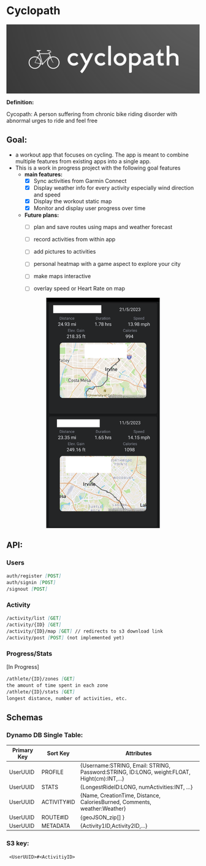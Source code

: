 # Cyclopath

<img src="./client/cyclopath/assets/media/logo.png" style="margin:auto; display:block"   />

**Definition:**

Cycopath: A person suffering from chronic bike riding disorder with abnormal urges to ride and feel free

## Goal:

- a workout app that focuses on cycling. The app is meant to combine multiple features from existing
  apps into a single app.
- This is a work in progress project with the following goal features
  - **main features:**
    - [x] Sync activities from Garmin Connect
    - [x] Display weather info for every activity especially wind direction and speed
    - [x] Display the workout static map
    - [x] Monitor and display user progress over time 
          <!-- ![img.png](img.png) -->
  - **Future plans:**
    - [ ] plan and save routes using maps and weather forecast
    - [ ] record activities from within app
    - [ ] add pictures to activities
    - [ ] personal heatmap with a game aspect to explore your city
    - [ ] make maps interactive
    - [ ] overlay speed or Heart Rate on map



<div align=center>
<img src="./client/cyclopath/assets/media/screenshot.png" height="600" />
</div>

## API:

### Users

```markdown
auth/register [POST]
auth/signin [POST]
/signout [POST]
```

### Activity

```md
/activity/list [GET]
/activity/{ID} [GET]
/activity/{ID}/map [GET] // redirects to s3 download link
/activity/post [POST] (not implemented yet)
```

### Progress/Stats

[In Progress]

```md
/athlete/{ID}/zones [GET]
the amount of time spent in each zone
/athlete/{ID}/stats [GET]
longest distance, number of activities, etc.
```

## Schemas

### Dynamo DB Single Table:

| Primary Key | Sort Key    | Attributes                                                                                  |
| ----------- | ----------- | ------------------------------------------------------------------------------------------- |
| UserUUID    | PROFILE     | {Username:STRING, Email: STRING, Password:STRING, ID:LONG, weight:FLOAT, Hight(cm):INT,...} |
| UserUUID    | STATS       | {LongestRideID:LONG, numActivities:INT, ...}                                                |
| UserUUID    | ACTIVITY#ID | {Name, CreationTime, Distance, CaloriesBurned, Comments, weather:Weather}                   |
| UserUUID    | ROUTE#ID    | {geoJSON_zip[] }                                                                            |
| UserUUID    | METADATA    | {Activity1ID,Activity2ID,...}                                                               |

### S3 key:

```
 <UserUUID>#<ActivitiyID>
```
